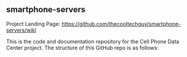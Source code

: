 ## smartphone-servers
Project Landing Page: https://github.com/thecooltechguy/smartphone-servers/wiki

This is the code and documentation repository for the Cell Phone Data Center project. The structure of this GitHub repo is as follows:
